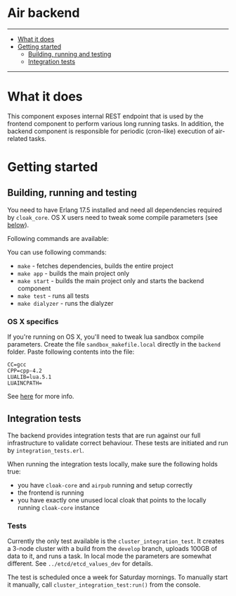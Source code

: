 Air backend
==========

----------------------

- [What it does](#what-it-does)
- [Getting started](#getting-started)
    - [Building, running and testing](#building-running-and-testing)
    - [Integration tests](#integration-tests)

----------------------

# What it does

This component exposes internal REST endpoint that is used by the frontend component to perform various long running tasks. In addition, the backend component is responsible for periodic (cron-like) execution of air-related tasks.

# Getting started

## Building, running and testing

You need to have Erlang 17.5 installed and need all dependencies required by `cloak_core`. OS X users need to tweak some compile parameters (see [below](#os-x-specifics)).

Following commands are available:

You can use following commands:

- `make` - fetches dependencies, builds the entire project
- `make app` - builds the main project only
- `make start` - builds the main project only and starts the backend component
- `make test` - runs all tests
- `make dialyzer` - runs the dialyzer

### OS X specifics

If you're running on OS X, you'll need to tweak lua sandbox compile parameters. Create the file `sandbox_makefile.local` directly in the `backend` folder. Paste following contents into the file:

```
CC=gcc
CPP=cpp-4.2
LUALIB=lua.5.1
LUAINCPATH=
```

See [here](https://github.com/aircloak/cloak-core/#building-the-sandbox) for more info.

## Integration tests

The backend provides integration tests that are run against our full infrastructure to validate correct
behaviour. These tests are initiated and run by `integration_tests.erl`.

When running the integration tests locally, make sure the following holds true:

- you have `cloak-core` and `airpub` running and setup correctly
- the frontend is running
- you have exactly one unused local cloak that points to the locally running `cloak-core` instance

### Tests

Currently the only test available is the `cluster_integration_test`. It creates a 3-node cluster
with a build from the `develop` branch, uploads 100GB of data to it, and runs a task.
In local mode the parameters are somewhat different. See `../etcd/etcd_values_dev` for details.

The test is scheduled once a week for Saturday mornings.
To manually start it manually, call `cluster_integration_test:run()` from the console.
